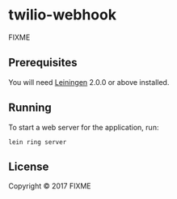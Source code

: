 # twilio-webhook

FIXME

## Prerequisites

You will need [Leiningen][] 2.0.0 or above installed.

[leiningen]: https://github.com/technomancy/leiningen

## Running

To start a web server for the application, run:

    lein ring server

## License

Copyright © 2017 FIXME
